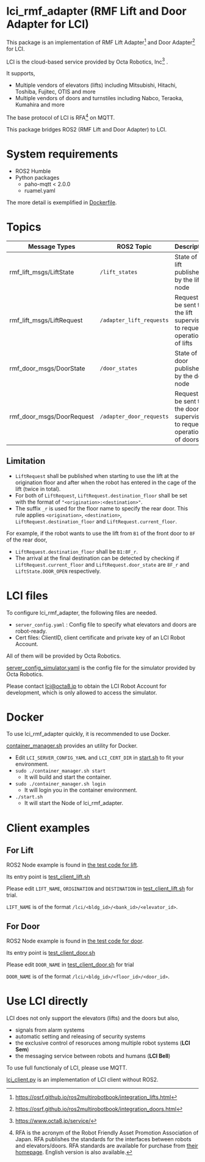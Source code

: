 # lci_rmf_adapter (RMF Lift and Door Adapter for LCI)
This package is an implementation of RMF Lift Adapter[^1] and Door Adapter[^2] for LCI.

LCI is the cloud-based service provided by Octa Robotics, Inc[^3] .

It supports,
- Multiple vendors of elevators (lifts) including Mitsubishi, Hitachi, Toshiba, Fujitec, OTIS and more
- Multiple vendors of doors and turnstiles including Nabco, Teraoka, Kumahira and more

The base protocol of LCI is RFA[^4] on MQTT.

This package bridges ROS2 (RMF Lift and Door Adapter) to LCI.


[^1]: https://osrf.github.io/ros2multirobotbook/integration_lifts.html
[^2]: https://osrf.github.io/ros2multirobotbook/integration_doors.html
[^3]: https://www.octa8.jp/service/
[^4]: RFA is the acronym of the Robot Friendly Asset Promotion Association of Japan. RFA publishes the standards for the interfaces between robots and elevators/doors. RFA standards are available for purchase from [their homepage](https://robot-friendly.org/publication/). English version is also available.


# System requirements
- ROS2 Humble
- Python packages
  - paho-mqtt < 2.0.0
  - ruamel.yaml

The more detail is exemplified in [Dockerfile](Dockerfile).


# Topics
| Message Types             | ROS2 Topic               | Description                                                              |
| ------------------------- | ------------------------ | ------------------------------------------------------------------------ |
| rmf_lift_msgs/LiftState   | `/lift_states`           | State of the lift published by the lift node                             |
| rmf_lift_msgs/LiftRequest | `/adapter_lift_requests` | Requests to be sent to the lift supervisor to request operation of lifts |
| rmf_door_msgs/DoorState   | `/door_states`           | State of the door published by the door node                             |
| rmf_door_msgs/DoorRequest | `/adapter_door_requests` | Requests to be sent to the door supervisor to request operation of doors |

## Limitation
- `LiftRequest` shall be published when starting to use the lift at the origination floor and after when the robot has entered in the cage of the lift (twice in total). 
- For both of `LiftRequest`, `LiftRequest.destination_floor` shall be set with the format of `"<origination>:<destination>"`. 
- The suffix `_r` is used for the floor name to specify the rear door. This rule applies `<origination>`, `<destination>`, `LiftRequest.destination_floor` and `LiftRequest.current_floor`.

For example, if the robot wants to use the lift from `B1` of the front door to `8F` of the rear door,
- `LiftRequest.destination_floor` shall be `B1:8F_r`.
- The arrival at the final destination can be detected by checking if `LiftRequest.current_floor` and `LiftRequest.door_state` are `8F_r` and `LiftState.DOOR_OPEN` respectively.


# LCI files
To configure lci_rmf_adapter, the following files are needed.

- `server_config.yaml` : Config file to specify what elevators and doors are robot-ready.
- Cert files: ClientID, client certificate and private key of an LCI Robot Account.

All of them will be provided by Octa Robotics.

[server_config_simulator.yaml](lci_config/server_config_simulator.yaml) is the config file for the simulator provided by Octa Robotics.

Please contact lci@octa8.jp to obtain the LCI Robot Account for development, which is only allowed to access the simulator.


# Docker
To use lci_rmf_adapter quickly, it is recommended to use Docker.

[container_manager.sh](container_manager.sh) provides an utility for Docker.

- Edit `LCI_SERVER_CONFIG_YAML` and `LCI_CERT_DIR` in [start.sh](start.sh) to fit your environment.
- `sudo ./container_manager.sh start`
  - It will build and start the container.
- `sudo ./container_manager.sh login`
  - It will login you in the container environment.
- `./start.sh`
  - It will start the Node of lci_rmf_adapter.



# Client examples
## For Lift

ROS2 Node example is found in [the test code for lift](lci_rmf_adapter/lci_rmf_adapter/lci_rmf_adapter_lift_test.py).

Its entry point is [test_client_lift.sh](test_client_lift.sh)

Please edit `LIFT_NAME`, `ORIGINATION` and `DESTINATION` in [test_client_lift.sh](test_client_lift.sh) for trial.

`LIFT_NAME` is of the format `/lci/<bldg_id>/<bank_id>/<elevator_id>`.

## For Door

ROS2 Node example is found in [the test code for door](lci_rmf_adapter/lci_rmf_adapter/lci_rmf_adapter_door_test.py).

Its entry point is [test_client_door.sh](test_client_door.sh)

Please edit `DOOR_NAME` in [test_client_door.sh](test_client_door.sh) for trial

`DOOR_NAME` is of the format `/lci/<bldg_id>/<floor_id>/<door_id>`.


# Use LCI directly

LCI does not only support the elevators (lifts) and the doors but also,
- signals from alarm systems
- automatic setting and releasing of security systems
- the exclusive control of resoruces among multiple robot systems (**LCI Sem**)
- the messaging service between robots and humans (**LCI Bell**)

To use full functionaly of LCI, please use MQTT.  

[lci_client.py](lci_rmf_adapter/lci_rmf_adapter/lci_client.py) is an implementation of LCI client without ROS2.
